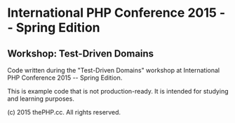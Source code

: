 # International PHP Conference 2015 -- Spring Edition
## Workshop: Test-Driven Domains

Code written during the "Test-Driven Domains" workshop at International PHP Conference 2015 -- Spring Edition.

This is example code that is not production-ready. It is intended for studying and learning purposes.

(c) 2015 thePHP.cc. All rights reserved.

